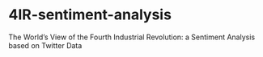 # 4IR-sentiment-analysis
The World’s View of the Fourth Industrial Revolution: a Sentiment Analysis based on Twitter Data
